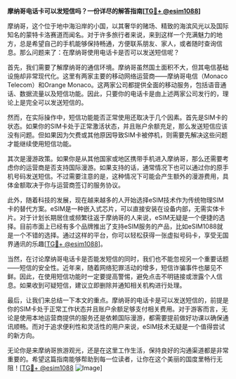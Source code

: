 **摩纳哥电话卡可以发短信吗？一份详尽的解答指南[[TG💪+ @esim1088](https://t.me/s/esim1088)]**

摩纳哥，这个位于地中海沿岸的小国，以其奢华的赌场、精致的海滨风光以及国际知名的蒙特卡洛赛道而闻名。对于许多旅行者来说，来到这样一个充满魅力的地方，总是希望自己的手机能够保持畅通，方便联系朋友、家人，或者随时查询信息。那么问题来了：在摩纳哥使用电话卡是否可以发送短信呢？

首先，我们需要了解摩纳哥的通信环境。摩纳哥虽然国土面积不大，但其电信基础设施却非常现代化。这里有两家主要的移动网络运营商——摩纳哥电信（Monaco Telecom）和Orange Monaco。这两家公司都提供全面的移动服务，包括语音通话、数据流量以及短信功能。因此，只要你的电话卡是由上述两家公司发行的，理论上是完全可以发送短信的。

然而，在实际操作中，短信功能能否正常使用还取决于几个因素。首先是SIM卡的状态。如果你的SIM卡处于正常激活状态，并且账户余额充足，那么发送短信应该没有问题。但如果因为欠费或其他原因导致SIM卡被停机，则需要先解决这些问题才能继续使用短信功能。

其次是漫游政策。如果你是从其他国家或地区携带手机进入摩纳哥，那么还需要考虑你的运营商是否支持国际漫游。如果支持的话，通常情况下也可以通过你的原手机号码发送短信。不过需要注意的是，这种情况下可能会产生额外的漫游费用，具体金额取决于你与运营商签订的服务协议。

此外，随着科技的发展，现在越来越多的人开始选择eSIM技术作为传统物理SIM卡的替代方案。eSIM是一种嵌入式芯片，可以直接安装在设备内部，无需实体卡片。对于计划长期居住或频繁往返于摩纳哥的人来说，eSIM无疑是一个便捷的选择。目前市面上已经有多个品牌推出了支持eSIM服务的产品，比如eSIM1088就是一个不错的选择。通过这样的平台，你可以轻松获得一张虚拟号码卡，享受无国界通讯的乐趣[[TG💪+ @esim1088](https://t.me/s/esim1088)]。

当然，在讨论摩纳哥电话卡是否能发短信的同时，我们也不能忽视另一个重要话题——短信的安全性。近年来，随着网络犯罪活动的增多，短信诈骗事件也屡见不鲜。因此，在使用短信功能时一定要提高警惕，避免点击不明链接或泄露个人信息。如果收到可疑短信，建议立即删除并通知相关机构进行处理。

最后，让我们来总结一下本文的重点。摩纳哥的电话卡是可以发送短信的，前提是你的SIM卡处于正常工作状态并且账户余额足够支付相关费用。对于游客而言，无论是使用本地运营商提供的服务还是依赖国际漫游，都需要提前做好功课以确保通讯顺畅。而对于追求便利性和灵活性的用户来说，eSIM技术无疑是一个值得尝试的新方向。

无论你是来摩纳哥旅游观光，还是在这里工作生活，保持良好的沟通渠道都是非常重要的。希望这篇指南能够帮助到每一位读者，让你在这个美丽的国度里畅行无阻！[[TG💪+ @esim1088](https://t.me/s/esim1088) ![Image](https://i.postimg.cc/4NQfJmqS/Snipaste-2025-05-13-00-14-12.png)]